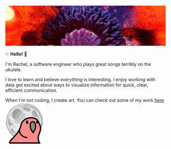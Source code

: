 ![poppy](https://github.com/PeepTheMoon/PeepTheMoon/blob/master/assets/Poppy-header.jpeg?raw=true)

:sparkles: **Hello!** :crescent_moon:

I'm Rachel, a software engineer who plays great songs terribly on the ukulele.  

I love to learn and believe *everything* is interesting. I enjoy working with data get excited about ways to visualize information for quick, clear, efficient communication.

When I'm not coding, I create art.  You can check out some of my work [here](https://www.instagram.com/peepthemoonstudios/?hl=en) ![moonparrot](https://raw.githubusercontent.com/jmhobbs/cultofthepartyparrot.com/master/parrots/hd/moonparrot.gif)

